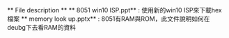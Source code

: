 ** File description **
** 8051 win10 ISP.ppt** : 使用新的win10 ISP來下載hex檔案
** memory look up.pptx** : 8051有RAM與ROM，此文件說明如何在deubg下去看RAM的資料
